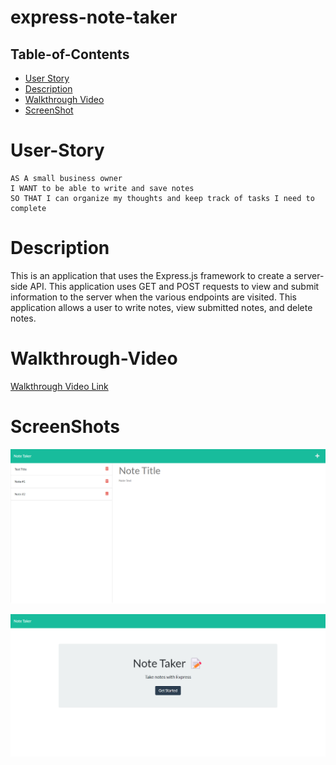 # express-note-taker

 ## Table-of-Contents

  * [User Story](#user-story)
  * [Description](#description)
  * [Walkthrough Video](#walkthrough-video)
  * [ScreenShot](#screenshots)

  
 # User-Story
```
AS A small business owner
I WANT to be able to write and save notes
SO THAT I can organize my thoughts and keep track of tasks I need to complete
```
# Description
This is an application that uses the Express.js framework to create a server-side API. This application uses GET and POST requests to view and submit information to the server when the various endpoints are visited. This application allows a user to write notes, view submitted notes, and delete notes.


# Walkthrough-Video

[Walkthrough Video Link](https://drive.google.com/file/d/1cdjdXxhTgBQ60DZSCngl_ru_nNH5tIX3/view)


# ScreenShots 

![Screenshot](/public/assets/images/screenshot.png)

![Screenshot](/public/assets/images/screenshot2.png)

